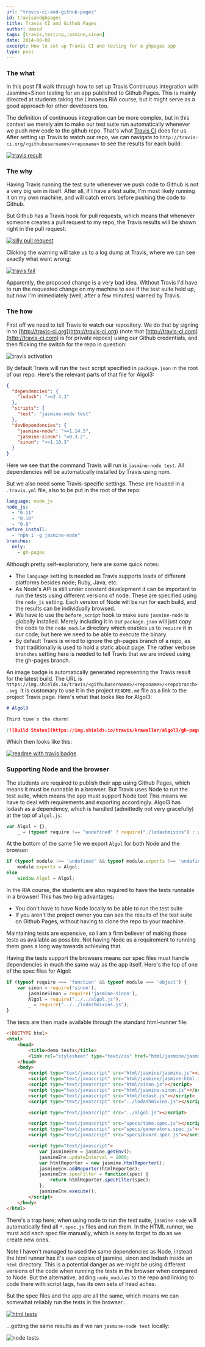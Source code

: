```yaml
---
url: "travis-ci-and-github-pages"
id: travisandghpages
title: Travis CI and Github Pages
author: david
tags: [travis,testing,jasmine,sinon]
date: 2014-08-08
excerpt: How to set up Travis CI and testing for a ghpages app
type: post
---
```


### The what

In this post I'll walk through how to set up Travis Continuous integration with Jasmine+Sinon testing for an app
published to Github Pages. This is mainly directed at students taking the Linnaeus RIA course, but it might serve as a good approach for other developers too.

The definition of continuous integration can be more complex, but in this context we merely aim to make our test suite run automatically whenever we push new code to the github repo. That's what [Travis CI](https://travis-ci.org/) does for us. After setting up Travis to watch our repo, we can navigate to `http://travis-ci.org/<githubusername>/<reponame>` to see the results for each build:

[![travis result](__STATIC__/img/travisresults.png)](https://travis-ci.org/krawaller/algol3/builds)



### The why

Having Travis running the test suite whenever we push code to Github is not a very big win in itself. After all, if I have a test suite, I'm most likely running it on my own machine, and will catch errors before pushing the code to Github.

But Github has a Travis hook for pull requests, which means that whenever someone creates a pull request to my repo, the Travis results will be shown right in the pull request:

[![silly pull request](__STATIC__/img/sillypullrequest.png)](https://github.com/krawaller/algol3/pull/1/files)

Clicking the warning will take us to a log dump at Travis, where we can see exactly what went wrong:

[![travis fail](__STATIC__/img/travisfail.png)](https://travis-ci.org/krawaller/algol3/jobs/32018043)

Apparently, the proposed change is a very bad idea. Without Travis I'd have to run the requested change on my machine to see if the test suite held up, but now I'm immediately (well, after a few minutes) warned by Travis.


### The how

First off we need to tell Travis to watch our repository. We do that by signing in to [http://travis-ci.org](http://travis-ci.org) (note that [http://travis-ci.com](http://travis-ci.com) is for private repoes) using our Github credentials, and then flicking the switch for the repo in question:

![travis activation](__STATIC__/img/travisflick.png)

By default Travis will run the `test` script specified in `package.json` in the root of our repo. Here's the relevant parts of that file for Algol3:

```json
{
  "dependencies": {
    "lodash": ">=2.4.1"
  },
  "scripts": {
    "test": "jasmine-node test"
  },
  "devDependencies": {
    "jasmine-node": ">=1.14.5",
    "jasmine-sinon": "=0.3.2",
    "sinon": ">=1.10.3"
  }
}

```

Here we see that the command Travis will run is `jasmine-node test`. All dependencies will be automatically installed by Travis using npm.

But we also need some Travis-specific settings. These are housed in a `.travis.yml` file, also to be put in the root of the repo:

```yaml
language: node_js
node_js:
  - "0.11"
  - "0.10"
  - "0.8"
before_install:
  - "npm i -g jasmine-node"
branches:
  only:
    - gh-pages
```

Although pretty self-explanatory, here are some quick notes:

*    The `language` setting is needed as Travis supports loads of different platforms besides node; Ruby, Java, etc.
*    As Node's API is still under constant development it can be important to run the tests using different versions of node. These are specified using the `node_js` setting. Each version of Node will be run for each build, and the results can be individually browsed.
*    We have to use the `before_script` hook to make sure `jasmine-node` is globally installed. Merely including it in our `package.json` will just copy the code to the `node_module` directory which enables us to `require` it in our code, but here we need to be able to execute the binary.
*    By default Travis is wired to ignore the gh-pages branch of a repo, as that traditionally is used to hold a static about page. The rather verbose `branches` setting here is needed to tell Travis that we are indeed using the gh-pages branch.

An image badge is automatically generated representing the Travis result for the latest build. The URL is `https://img.shields.io/travis/<githubusername>/<reponame>/<repobranch>.svg`. It is customary to use it in the project `README.md` file as a link to the project Travis page. Here's what that looks like for Algol3:

```markdown
# Algol3

Third time's the charm!

[![Build Status](https://img.shields.io/travis/krawaller/algol3/gh-pages.svg)](https://travis-ci.org/krawaller/algol3)
```

Which then looks like this:

[![readme with travis badge](__STATIC__/img/readmewithtravisbadge.png)](https://github.com/krawaller/algol3/blob/gh-pages/README.md)

### Supporting Node and the browser

The students are required to publish their app using Github Pages, which means it must be runnable in a browser. But Travis uses Node to run the test suite, which means the app must support Node too! This means we have to deal with requirements and exporting accordingly. Algol3 has lodash as a dependency, which is handled (admittedly not very gracefully) at the top of `algol.js`:

```javascript
var Algol = {},
	_ = (typeof require !== "undefined" ? require("./lodashmixins") : window._);
```

At the bottom of the same file we export `Algol` for both Node and the browser:

```javascript
if (typeof module !== 'undefined' && typeof module.exports !== 'undefined')
    module.exports = Algol;
else
    window.Algol = Algol;
```

In the RIA course, the students are also required to have the tests runnable in a browser! This has two big advantages;

*    You don't have to have Node locally to be able to run the test suite
*    If you aren't the project owner you can see the results of the test suite on Github Pages, without having to clone the repo to your machine.

Maintaining tests are expensive, so I am a firm believer of making those tests as available as possible. Not having Node as a requirement to running them goes a long way towards achieving that.

Having the tests support the browsers means our spec files must handle dependencies in much the same way as the app itself. Here's the top of one of the spec files for Algol:

```javascript
if (typeof require === 'function' && typeof module === 'object') {
	var sinon = require('sinon'),
		jasmineSinon = require('jasmine-sinon'),
		Algol = require("../../algol.js"),
		_ = require("../../lodashmixins.js");
}
```

The tests are then made available through the standard html-runner file:

```html
<!DOCTYPE html>
<html>
	<head>
		<title>demo tests</title>
		<link rel="stylesheet" type="text/css" href="html/jasmine/jasmine.css">
	</head>
	<body>
		<script type="text/javascript" src="html/jasmine/jasmine.js"></script>
		<script type="text/javascript" src="html/jasmine/jasmine-html.js"></script>
		<script type="text/javascript" src="html/sinon.js"></script>
		<script type="text/javascript" src="html/jasmine-sinon.js"></script>
		<script type="text/javascript" src="html/lodash.js"></script>
		<script type="text/javascript" src="../lodashmixins.js"></script>

		<script type="text/javascript" src="../algol.js"></script>

		<script type="text/javascript" src="specs/time.spec.js"></script>
		<script type="text/javascript" src="specs/generators.spec.js"></script>
		<script type="text/javascript" src="specs/board.spec.js"></script>

		<script type="text/javascript">
			var jasmineEnv = jasmine.getEnv();
			jasmineEnv.updateInterval = 1000;
			var htmlReporter = new jasmine.HtmlReporter();
			jasmineEnv.addReporter(htmlReporter);
			jasmineEnv.specFilter = function(spec) {
				return htmlReporter.specFilter(spec);
			};
			jasmineEnv.execute();
		</script>
	</body>
</html>
```

There's a trap here; when using node to run the test suite, `jasmine-node` will automatically find all `*.spec.js` files and run them. In the HTML runner, we must add each spec file manually, which is easy to forget to do as we create new ones.

Note I haven't managed to used the same dependencies as Node, instead the html runner has it's own copies of jasmine, sinon and lodash inside an `html` directory. This is a potential danger as we might be using different versions of the code when running the tests in the browser when compared to Node. But the alternative, adding `node_modules` to the repo and linking to code there with script tags, has its own sets of head aches.

But the spec files and the app are all the same, which means we can somewhat reliably run the tests in the browser...

[![html tests](__STATIC__/img/browsertestresults.png)](http://krawaller.github.io/algol3/test/suite.html)

...getting the same results as if we ran `jasmine-node test` locally:

![node tests](__STATIC__/img/nodetests.png)
